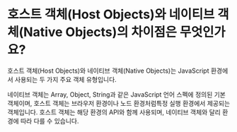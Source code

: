 # 호스트 객체(Host Objects)와 네이티브 객체(Native Objects)의 차이점은 무엇인가요?

호스트 객체(Host Objects)와 네이티브 객체(Native Objects)는 JavaScript 환경에서 사용되는 두 가지 주요 객체 유형입니다. 

네이티브 객체는 Array, Object, String과 같은 JavaScript 언어 스펙에 정의된 기본 객체이며, 호스트 객체는 브라우저 환경이나 노드 환경처럼특정 실행 환경에서 제공되는 객체입니다. 호스트 객체는 해당 환경의 API와 함께 사용되며, 네이티브 객체와 달리 환경에 따라 다를 수 있습니다.
